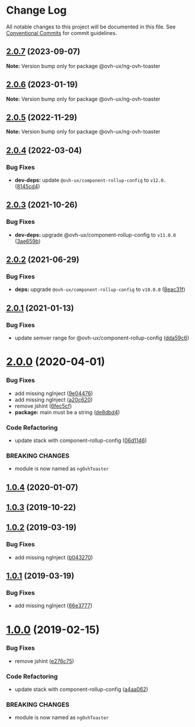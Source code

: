 # Change Log

All notable changes to this project will be documented in this file.
See [Conventional Commits](https://conventionalcommits.org) for commit guidelines.

## [2.0.7](https://github.com/ovh/manager/compare/@ovh-ux/ng-ovh-toaster@2.0.6...@ovh-ux/ng-ovh-toaster@2.0.7) (2023-09-07)

**Note:** Version bump only for package @ovh-ux/ng-ovh-toaster





## [2.0.6](https://github.com/ovh/manager/compare/@ovh-ux/ng-ovh-toaster@2.0.5...@ovh-ux/ng-ovh-toaster@2.0.6) (2023-01-19)

**Note:** Version bump only for package @ovh-ux/ng-ovh-toaster





## [2.0.5](https://github.com/ovh/manager/compare/@ovh-ux/ng-ovh-toaster@2.0.4...@ovh-ux/ng-ovh-toaster@2.0.5) (2022-11-29)

**Note:** Version bump only for package @ovh-ux/ng-ovh-toaster





## [2.0.4](https://github.com/ovh/manager/compare/@ovh-ux/ng-ovh-toaster@2.0.3...@ovh-ux/ng-ovh-toaster@2.0.4) (2022-03-04)


### Bug Fixes

* **dev-deps:** update `@ovh-ux/component-rollup-config` to `v12.0.` ([8145cd4](https://github.com/ovh/manager/commit/8145cd44a34cec071db4b5267182705625951077))



## [2.0.3](https://github.com/ovh/manager/compare/@ovh-ux/ng-ovh-toaster@2.0.2...@ovh-ux/ng-ovh-toaster@2.0.3) (2021-10-26)


### Bug Fixes

* **dev-deps:** upgrade @ovh-ux/component-rollup-config to `v11.0.0` ([3ae659b](https://github.com/ovh/manager/commit/3ae659bea59244fd5660375b9dac52055cc374b0))



## [2.0.2](https://github.com/ovh/manager/compare/@ovh-ux/ng-ovh-toaster@2.0.1...@ovh-ux/ng-ovh-toaster@2.0.2) (2021-06-29)


### Bug Fixes

* **deps:** upgrade `@ovh-ux/component-rollup-config` to `v10.0.0` ([8eac31f](https://github.com/ovh/manager/commit/8eac31f81e46d1570c131cf55788d6435842ab6d))



## [2.0.1](https://github.com/ovh/manager/compare/@ovh-ux/ng-ovh-toaster@2.0.0...@ovh-ux/ng-ovh-toaster@2.0.1) (2021-01-13)


### Bug Fixes

* update semver range for @ovh-ux/component-rollup-config ([dda59c6](https://github.com/ovh/manager/commit/dda59c6b71cb4ad9ab98f06a0bf995a7eb45a1d9))



# [2.0.0](https://github.com/ovh/manager/compare/@ovh-ux/ng-ovh-toaster@1.0.4...@ovh-ux/ng-ovh-toaster@2.0.0) (2020-04-01)


### Bug Fixes

* add missing ngInject ([9e04476](https://github.com/ovh/manager/commit/9e044762bb03e05f0254cd3f182cd8bc1bef153b))
* add missing ngInject ([a20c620](https://github.com/ovh/manager/commit/a20c62027104ecaba963f2606527b1ba3e9aadb3))
* remove jshint ([6fec5cf](https://github.com/ovh/manager/commit/6fec5cf0e2f582a2af11d9e4a7e0fdbbc10a5178))
* **package:** main must be a string ([de8dbd4](https://github.com/ovh/manager/commit/de8dbd4d21695fa0b6d1a977c84221f7c5db681f))


### Code Refactoring

* update stack with component-rollup-config ([06d1146](https://github.com/ovh/manager/commit/06d1146828b02fba299eb030b77466045b5fcc97))


### BREAKING CHANGES

* module is now named as `ngOvhToaster`



## [1.0.4](https://github.com/ovh-ux/ng-ovh-toaster/compare/v1.0.3...v1.0.4) (2020-01-07)



## [1.0.3](https://github.com/ovh-ux/ng-ovh-toaster/compare/v1.0.2...v1.0.3) (2019-10-22)



## [1.0.2](https://github.com/ovh-ux/ng-ovh-toaster/compare/v1.0.1...v1.0.2) (2019-03-19)


### Bug Fixes

* add missing ngInject ([b043270](https://github.com/ovh-ux/ng-ovh-toaster/commit/b043270))



## [1.0.1](https://github.com/ovh-ux/ng-ovh-toaster/compare/v1.0.0...v1.0.1) (2019-03-19)


### Bug Fixes

* add missing ngInject ([66e3777](https://github.com/ovh-ux/ng-ovh-toaster/commit/66e3777))



# [1.0.0](https://github.com/ovh-ux/ng-ovh-toaster/compare/0.8.0...1.0.0) (2019-02-15)


### Bug Fixes

* remove jshint ([e276c75](https://github.com/ovh-ux/ng-ovh-toaster/commit/e276c75))


### Code Refactoring

* update stack with component-rollup-config ([a4aa062](https://github.com/ovh-ux/ng-ovh-toaster/commit/a4aa062))


### BREAKING CHANGES

* module is now named as `ngOvhToaster`
